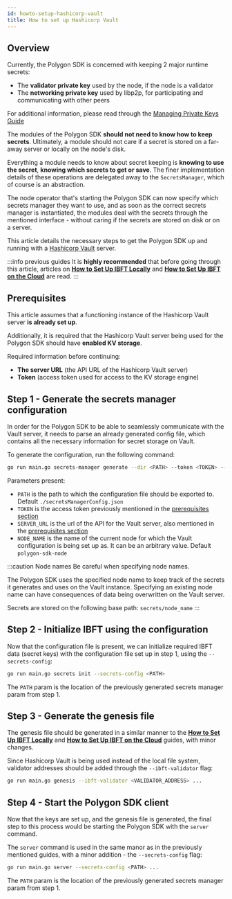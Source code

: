 ```yaml
---
id: howto-setup-hashicorp-vault
title: How to set up Hashicorp Vault
---
```


## Overview

Currently, the Polygon SDK is concerned with keeping 2 major runtime secrets:
* The **validator private key** used by the node, if the node is a validator
* The **networking private key** used by libp2p, for participating and communicating with other peers

For additional information, please read through the [Managing Private Keys Guide](/docs/how-tos/howto-manage-private-keys)

The modules of the Polygon SDK **should not need to know how to keep secrets**. Ultimately, a module should not care if 
a secret is stored on a far-away server or locally on the node's disk.

Everything a module needs to know about secret keeping is **knowing to use the secret**, **knowing which secrets to get 
or save**. The finer implementation details of these operations are delegated away to the `SecretsManager`, which of course is an abstraction.

The node operator that's starting the Polygon SDK can now specify which secrets manager they want to use, and as soon 
as the correct secrets manager is instantiated, the modules deal with the secrets through the mentioned interface - 
without caring if the secrets are stored on disk or on a server.

This article details the necessary steps to get the Polygon SDK up and running with a [Hashicorp Vault](https://www.vaultproject.io/) server.

:::info previous guides
It is **highly recommended** that before going through this article, articles on [**How to Set Up IBFT Locally**](/docs/how-tos/howto-setup-ibft/howto-set-ibft-locally) 
and [**How to Set Up IBFT on the Cloud**](/docs/how-tos/howto-setup-ibft/howto-set-ibft-on-the-cloud) are read.
:::


## Prerequisites

This article assumes that a functioning instance of the Hashicorp Vault server **is already set up**.

Additionally, it is required that the Hashicorp Vault server being used for the Polygon SDK should have **enabled KV storage**.

Required information before continuing:
* **The server URL** (the API URL of the Hashicorp Vault server)
* **Token** (access token used for access to the KV storage engine)

## Step 1 - Generate the secrets manager configuration

In order for the Polygon SDK to be able to seamlessly communicate with the Vault server, it needs to parse an already
generated config file, which contains all the necessary information for secret storage on Vault.

To generate the configuration, run the following command:

```bash
go run main.go secrets-manager generate --dir <PATH> --token <TOKEN> --server-url <SERVER_URL> --name <NODE_NAME>
```

Parameters present:
* `PATH` is the path to which the configuration file should be exported to. Default `./secretsManagerConfig.json`
* `TOKEN` is the access token previously mentioned in the [prerequisites section](/docs/how-tos/howto-setup-hashicorp-vault#prerequsites)
* `SERVER_URL` is the url of the API for the Vault server, also mentioned in the [prerequisites section](/docs/how-tos/howto-setup-hashicorp-vault#prerequsites)
* `NODE_NAME` is the name of the current node for which the Vault configuration is being set up as. It can be an arbitrary value. Default `polygon-sdk-node`

:::caution Node names
Be careful when specifying node names.

The Polygon SDK uses the specified node name to keep track of the secrets it generates and uses on the Vault instance.
Specifying an existing node name can have consequences of data being overwritten on the Vault server.

Secrets are stored on the following base path: `secrets/node_name`
:::

## Step 2 - Initialize IBFT using the configuration

Now that the configuration file is present, we can initialize required IBFT data (secret keys) with the configuration 
file set up in step 1, using the `--secrets-config`:

```bash
go run main.go secrets init --secrets-config <PATH>
```

The `PATH` param is the location of the previously generated secrets manager param from step 1.

## Step 3 - Generate the genesis file

The genesis file should be generated in a similar manner to the [**How to Set Up IBFT Locally**](/docs/how-tos/howto-setup-ibft/howto-set-ibft-locally)
and [**How to Set Up IBFT on the Cloud**](/docs/how-tos/howto-setup-ibft/howto-set-ibft-on-the-cloud) guides, with minor changes.

Since Hashicorp Vault is being used instead of the local file system, validator addresses should be added through the `--ibft-validator` flag:
```bash
go run main.go genesis --ibft-validator <VALIDATOR_ADDRESS> ...
```

## Step 4 - Start the Polygon SDK client

Now that the keys are set up, and the genesis file is generated, the final step to this process would be starting the 
Polygon SDK with the `server` command.

The `server` command is used in the same manor as in the previously mentioned guides, with a minor addition - the `--secrets-config` flag:
```bash
go run main.go server --secrets-config <PATH> ...
```

The `PATH` param is the location of the previously generated secrets manager param from step 1.